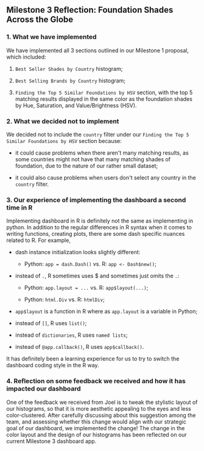 ## Milestone 3 Reflection: Foundation Shades Across the Globe

### 1. What we have implemented

We have implemented all 3 sections outlined in our Milestone 1 proposal, which included:

1. `Best Seller Shades by Country` histogram;

2. `Best Selling Brands by Country` histogram;

3. `Finding the Top 5 Similar Foundations by HSV` section, with the top 5 matching results displayed in the same color as the foundation shades by Hue, Saturation, and Value/Brightness (HSV).

### 2. What we decided not to implement

We decided not to include the `country` filter under our `Finding the Top 5 Similar Foundations by HSV` section because:

* it could cause problems when there aren't many matching results, as some countries might not have that many matching shades of foundation, due to the nature of our rather small dataset;

* it could also cause problems when users don't select any country in the `country` filter. 

### 3. Our experience of implementing the dashboard a second time in R

Implementing dashboard in R is definitely not the same as implementing in python. In addition to the regular differences in R syntax when it comes to writing functions, creating plots, there are some dash specific nuances related to R. For example,

* dash instance initialization looks slightly different:
  
  * Python: `app = dash.Dash()` vs. R: `app <- Dash$new()`;

* instead of `.`, R sometimes uses $ and sometimes just omits the `.`:
  
  * Python: `app.layout = ...` vs. R: `app$layout(...)`;
  
  * Python: `html.Div` vs. R: `htmlDiv`;
  
* `app$layout` is a function in R where as `app.layout` is a variable in Python;

* instead of `[]`, R uses `list()`;

* instead of `dictionaries`, R uses `named lists`;

* instead of `@app.callback()`, R uses `app$callback()`.

It has definitely been a learning experience for us to try to switch the dashboard coding style in the R way.

### 4. Reflection on some feedback we received and how it has impacted our dashboard

One of the feedback we received from Joel is to tweak the stylistic layout of our histograms, so that it is more aesthetic appealing to the eyes and less color-clustered. After carefully discussing about this suggestion among the team, and assessing whether this change would align with our strategic goal of our dashboard, we implemented the change! The change in the color layout and the design of our histograms has been reflected on our current Milestone 3 dashboard app.    

